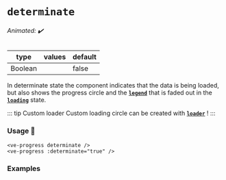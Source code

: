 # `determinate`

###### Animated: ✔️

| type      | values | default |
| --------- | ------ | ------- |
| Boolean   |        | false   |

In determinate state the component indicates that the data is being loaded, but also shows the progress circle and the
**[`legend`](./legend.md)** that is faded out in the **[`loading`](./loading.md)** state.

::: tip Custom loader
Custom loading circle can be created with **[`loader`](./loader.md)** !
:::

### Usage 📜

```vue
<ve-progress determinate />
<ve-progress :determinate="true" />
```

### Examples

<example-container preselectedState="Determinate">
<template #default="{ loading, slider, noData, determinate }">
<v-e-p class="mr-2" :size="160" :progress="slider" :loading="loading" :no-data="noData" :determinate="determinate"></v-e-p>
</template>
<template #code="{ determinate, progress }">
<CodeGroup>
<CodeGroupItem >

```vue:no-v-pre
<template>
  <ve-progress :progress="{{ progress }}" :determinate="{{ determinate }}"/>
</template>
```

</CodeGroupItem>
</CodeGroup>
</template>
</example-container>
